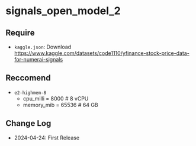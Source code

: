 # signals_open_model_2

## Require

- `kaggle.json`: Download https://www.kaggle.com/datasets/code1110/yfinance-stock-price-data-for-numerai-signals

## Reccomend

- `e2-highmem-8`
  - cpu_milli = 8000 # 8 vCPU
  - memory_mib = 65536 # 64 GB

## Change Log

- 2024-04-24: First Release
